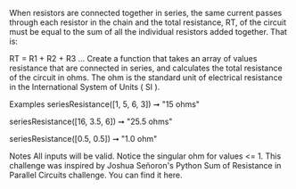 When resistors are connected together in series, the same current passes through each resistor in the chain and the total resistance, RT, of the circuit must be equal to the sum of all the individual resistors added together. That is:

RT = R1 + R2 + R3 ...
Create a function that takes an array of values resistance that are connected in series, and calculates the total resistance of the circuit in ohms. The ohm is the standard unit of electrical resistance in the International System of Units ( SI ).

Examples
seriesResistance([1, 5, 6, 3]) ➞ "15 ohms"

seriesResistance([16, 3.5, 6]) ➞ "25.5 ohms"

seriesResistance([0.5, 0.5]) ➞ "1.0 ohm"

Notes
All inputs will be valid.
Notice the singular ohm for values <= 1.
This challenge was inspired by Joshua Señoron's Python Sum of Resistance in Parallel Circuits challenge. You can find it here.